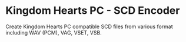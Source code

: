 # Kingdom Hearts PC - SCD Encoder

Create Kingdom Hearts PC compatible SCD files from various format including WAV (PCM), VAG, VSET, VSB.
